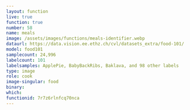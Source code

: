 ```yaml
---
layout: function
live: true
function: true
number: 58
name: meals
image: /assets/images/functions/meals-identifier.webp
dataurl: https://data.vision.ee.ethz.ch/cvl/datasets_extra/food-101/
model: food101
samplecount: 24,996
labelcount: 101
labelsamples: ApplePie, BabyBackRibs, Baklava, and 98 other labels
type: image
role: cook
image-singular: food
binary: 
which: 
functionid: 7r7z6rlnfcq70nca
---
```

